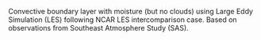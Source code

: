 
  Convective boundary layer with moisture (but no clouds) using 
  Large Eddy Simulation (LES) following NCAR LES intercomparison case. 
  Based on observations from Southeast Atmosphere Study (SAS). 

